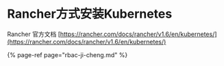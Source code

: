# Rancher方式安装Kubernetes

Rancher 官方文档 [https://rancher.com/docs/rancher/v1.6/en/kubernetes/](https://rancher.com/docs/rancher/v1.6/en/kubernetes/)

{% page-ref page="rbac-ji-cheng.md" %}



